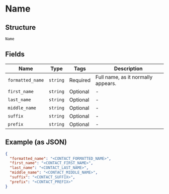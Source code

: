 
# Name

## Structure

`Name`

## Fields

| Name | Type | Tags | Description |
|  --- | --- | --- | --- |
| `formatted_name` | `string` | Required | Full name, as it normally appears. |
| `first_name` | `string` | Optional | - |
| `last_name` | `string` | Optional | - |
| `middle_name` | `string` | Optional | - |
| `suffix` | `string` | Optional | - |
| `prefix` | `string` | Optional | - |

## Example (as JSON)

```json
{
  "formatted_name": "<CONTACT_FORMATTED_NAME>",
  "first_name": "<CONTACT_FIRST_NAME>",
  "last_name": "<CONTACT_LAST_NAME>",
  "middle_name": "<CONTACT_MIDDLE_NAME>",
  "suffix": "<CONTACT_SUFFIX>",
  "prefix": "<CONTACT_PREFIX>"
}
```

